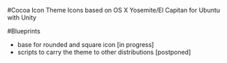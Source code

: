 #Cocoa Icon Theme
Icons based on OS X Yosemite/El Capitan for Ubuntu with Unity


#Blueprints
* base for rounded and square icon [in progress]
* scripts to carry the theme to other distributions [postponed]
